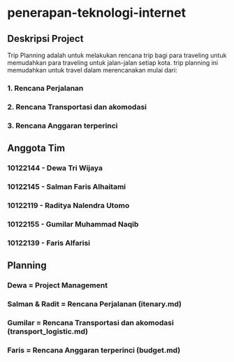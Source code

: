 # penerapan-teknologi-internet

## Deskripsi Project
Trip Planning adalah untuk melakukan rencana trip bagi para traveling untuk memudahkan para traveling untuk jalan-jalan setiap kota. trip planning ini memudahkan untuk travel dalam merencanakan mulai dari:
### 1. Rencana Perjalanan
### 2. Rencana Transportasi dan akomodasi
### 3. Rencana Anggaran terperinci

## Anggota Tim
### 10122144 - Dewa Tri Wijaya
### 10122145 - Salman Faris Alhaitami
### 10122119 - Raditya Nalendra Utomo
### 10122155 - Gumilar Muhammad Naqib
### 10122139 - Faris Alfarisi

## Planning
### Dewa = Project Management
### Salman & Radit = Rencana Perjalanan (itenary.md)
### Gumilar = Rencana Transportasi dan akomodasi (transport_logistic.md)
### Faris = Rencana Anggaran terperinci (budget.md)
